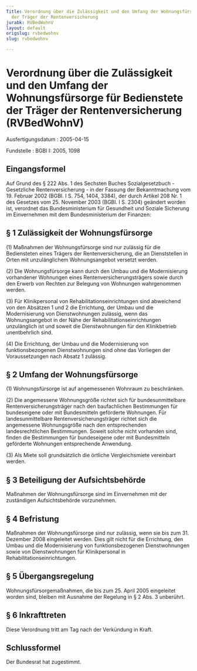 ```yaml
---
Title: Verordnung über die Zulässigkeit und den Umfang der Wohnungsfürsorge für Bedienstete
  der Träger der Rentenversicherung
jurabk: RVBedWohnV
layout: default
origslug: rvbedwohnv
slug: rvbedwohnv

---
```


# Verordnung über die Zulässigkeit und den Umfang der Wohnungsfürsorge für Bedienstete der Träger der Rentenversicherung (RVBedWohnV)

Ausfertigungsdatum
:   2005-04-15

Fundstelle
:   BGBl I: 2005, 1098



## Eingangsformel

Auf Grund des § 222 Abs. 1 des Sechsten Buches Sozialgesetzbuch - Gesetzliche Rentenversicherung - in der Fassung der Bekanntmachung vom 19. Februar 2002 (BGBl. I S. 754, 1404, 3384), der durch Artikel 208 Nr. 1 des Gesetzes vom 25. November 2003 (BGBl. I S. 2304) geändert worden ist, verordnet das Bundesministerium für Gesundheit und Soziale Sicherung im Einvernehmen mit dem Bundesministerium der Finanzen:


## § 1 Zulässigkeit der Wohnungsfürsorge

(1) Maßnahmen der Wohnungsfürsorge sind nur zulässig für die Bediensteten eines Trägers der Rentenversicherung, die an Dienststellen in Orten mit unzulänglichem Wohnungsangebot versetzt werden.

(2) Die Wohnungsfürsorge kann durch den Umbau und die Modernisierung vorhandener Wohnungen eines Rentenversicherungsträgers sowie durch den Erwerb von Rechten zur Belegung von Wohnungen wahrgenommen werden.

(3) Für Klinikpersonal von Rehabilitationseinrichtungen sind abweichend von den Absätzen 1 und 2 die Errichtung, der Umbau und die Modernisierung von Dienstwohnungen zulässig, wenn das Wohnungsangebot in der Nähe der Rehabilitationseinrichtungen unzulänglich ist und soweit die Dienstwohnungen für den Klinikbetrieb unentbehrlich sind.

(4) Die Errichtung, der Umbau und die Modernisierung von funktionsbezogenen Dienstwohnungen sind ohne das Vorliegen der Voraussetzungen nach Absatz 1 zulässig.


## § 2 Umfang der Wohnungsfürsorge

(1) Wohnungsfürsorge ist auf angemessenen Wohnraum zu beschränken.

(2) Die angemessene Wohnungsgröße richtet sich für bundesunmittelbare Rentenversicherungsträger nach den baufachlichen Bestimmungen für bundeseigene oder mit Bundesmitteln geförderte Wohnungen. Für landesunmittelbare Rentenversicherungsträger richtet sich die angemessene Wohnungsgröße nach den entsprechenden landesrechtlichen Bestimmungen. Soweit solche nicht vorhanden sind, finden die Bestimmungen für bundeseigene oder mit Bundesmitteln geförderte Wohnungen entsprechende Anwendung.

(3) Als Miete soll grundsätzlich die örtliche Vergleichsmiete vereinbart werden.


## § 3 Beteiligung der Aufsichtsbehörde

Maßnahmen der Wohnungsfürsorge sind im Einvernehmen mit der zuständigen Aufsichtsbehörde vorzunehmen.


## § 4 Befristung

Maßnahmen der Wohnungsfürsorge sind nur zulässig, wenn sie bis zum 31. Dezember 2008 eingeleitet werden. Dies gilt nicht für die Errichtung, den Umbau und die Modernisierung von funktionsbezogenen Dienstwohnungen sowie von Dienstwohnungen für Klinikpersonal in Rehabilitationseinrichtungen.


## § 5 Übergangsregelung

Wohnungsfürsorgemaßnahmen, die bis zum 25. April 2005 eingeleitet worden sind, bleiben mit Ausnahme der Regelung in § 2 Abs. 3 unberührt.


## § 6 Inkrafttreten

Diese Verordnung tritt am Tag nach der Verkündung in Kraft.


## Schlussformel

Der Bundesrat hat zugestimmt.

